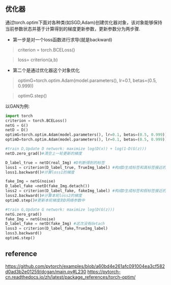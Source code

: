 ## 优化器
通过torch.optim下面对各种类(如SGD,Adam)创建优化器对象，该对象能够保持当前参数状态并基于计算得到的梯度更新参数，更新参数分为两步骤.

- 第一步是对一个loss函数进行求导(就是backward)
>criterion = torch.BCELoss()

>loss= criterion(a,b)

- 第二个是通过优化器这个对象优化

> optimG=torch.optim.Adam(model.parameters(), lr=0.1, betas=(0.5, 0.999))

> optimG.step()

以GAN为例:
```python
import torch
criterion = torch.BCELoss()
netG = G()
netD = D()
optimG=torch.optim.Adam(model.parameters(), lr=0.1, betas=(0.5, 0.999))
optimD=torch.optim.Adam(model.parameters(), lr=0.1, betas=(0.5, 0.999))

#train D,Update D network: maximize log(D(x)) + log(1-D(G(z)))
netD.zero_grad()#清空上一轮更新的梯度

D_label_true = netD(real_Img) #D判断得到的标签
loss1 = criterion(D_label_true, TrueImg_label) #构成D生成标签和真标签接近的loss
loss1.backward()#计算loss1的梯度

fake_Img = netG(noise)
D_label_fake =netD(fake_Img.detach())
loss2 = criterion(D_label_fake, fakeImg_label) #构成D生成标签和假标签接近的loss
loss2.backward()#计算本轮loss2的梯度
optimD.step()#更新本轮梯度到D网络参数中

#train G,Update G network: maximize log(D(G(z)))
netG.zero_grad()
fake_Img = netG(noise)
D_label_fake = netD(fake_Img) #这次没有detach
loss3 = criterion(D_label_fake,TrueImg_label)
loss3.backward()
optimG.step()
```






## reference
https://github.com/pytorch/examples/blob/a60bd4e261afc091004ea3cf582d0ad3b2e01259/dcgan/main.py#L230
https://pytorch-cn.readthedocs.io/zh/latest/package_references/torch-optim/
